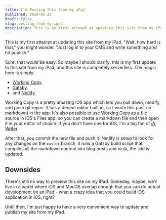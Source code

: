 ```yaml
---
title: I’m Posting this from my iPad
published: 2018-05-28
draft: false
slug: posting-from-my-ipad
description: This is my first attempt at updating this site from my iPad.
---
```


This is my first attempt at updating this site from my iPad. "Wait, how hard is that," you might wonder. "Just log in to your CMS and write something and hit publish."

Sure, that _would_ be easy. So maybe I should clarify: this is my first update to this site from my iPad, and this site is completely serverless. The magic here is simply:

- [Working Copy](https://workingcopyapp.com).
- [Gatsby](https://www.gatsbyjs.org).
- and [Netlify](https://www.netlify.com).

Working Copy is a pretty amazing iOS app which lets you pull down, modify, and push git repos. It has a decent editor built in, so I wrote this post (in markdown) in the app. It's also possible to use Working Copy as a file source in iOS's Files app, so you can create a markdown file and then open it in your editor of choice. If you don't have one for iOS, I'm a big fan of [iA Writer](https://ia.net/writer).

After that, you commit the new file and push it. Netlify is setup to look for any changes on the `master` branch, it runs a Gatsby build script that compiles all the markdown content into blog posts and violà, the site is updated.

## Downsides

There's still no way to preview this site on my iPad. Someday, maybe, we'll live in a world where iOS and MacOS overlap enough that you can do actual development on an iPad - what a crazy idea that you could build iOS application in iOS, right?

Until then, I'm just happy to have a very convenient way to update and publish my site from my iPad.
